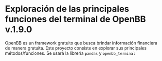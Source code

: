 # Exploración de las principales funciones del terminal de OpenBB v.1.9.0
OpenBB es un framework gratuito que busca brindar información financiera de manera gratuita. Este proyecto consiste en explorar sus principales métodos/funciones. Se usará la librería `pandas` y `openbb_terminal`
